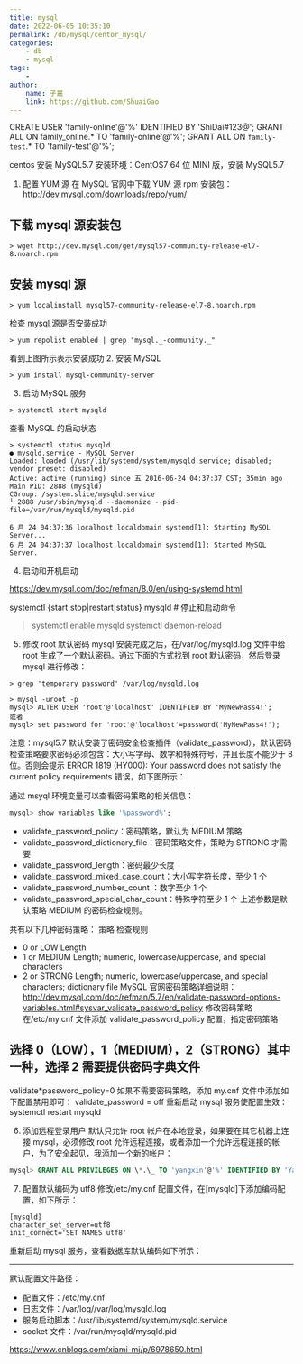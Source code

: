 ```yaml
---
title: mysql
date: 2022-06-05 10:35:10
permalink: /db/mysql/centor_mysql/
categories:
    - db
    - mysql
tags:
    -
author:
    name: 子嘉
    link: https://github.com/ShuaiGao
---
```



CREATE USER 'family-online'@'%' IDENTIFIED BY 'ShiDai#123@';
GRANT ALL ON family_online.* TO 'family-online'@'%';
GRANT ALL ON `family-test`.* TO 'family-test'@'%';

centos 安装 MySQL5.7
安装环境：CentOS7 64 位 MINI 版，安装 MySQL5.7
1. 配置 YUM 源
在 MySQL 官网中下载 YUM 源 rpm 安装包：http://dev.mysql.com/downloads/repo/yum/

## 下载 mysql 源安装包

```shell
> wget http://dev.mysql.com/get/mysql57-community-release-el7-8.noarch.rpm
```

## 安装 mysql 源

```shell
> yum localinstall mysql57-community-release-el7-8.noarch.rpm
```

检查 mysql 源是否安装成功

```shell
> yum repolist enabled | grep "mysql._-community._"
```

看到上图所示表示安装成功
2. 安装 MySQL

```shell
> yum install mysql-community-server
```

3. 启动 MySQL 服务

```shell
> systemctl start mysqld
```

查看 MySQL 的启动状态

```shell
> systemctl status mysqld
● mysqld.service - MySQL Server
Loaded: loaded (/usr/lib/systemd/system/mysqld.service; disabled; vendor preset: disabled)
Active: active (running) since 五 2016-06-24 04:37:37 CST; 35min ago
Main PID: 2888 (mysqld)
CGroup: /system.slice/mysqld.service
└─2888 /usr/sbin/mysqld --daemonize --pid-file=/var/run/mysqld/mysqld.pid

6 月 24 04:37:36 localhost.localdomain systemd[1]: Starting MySQL Server...
6 月 24 04:37:37 localhost.localdomain systemd[1]: Started MySQL Server.
```

4. 启动和开机启动

https://dev.mysql.com/doc/refman/8.0/en/using-systemd.html

systemctl {start|stop|restart|status} mysqld # 停止和启动命令

> systemctl enable mysqld
> systemctl daemon-reload

5. 修改 root 默认密码
mysql 安装完成之后，在/var/log/mysqld.log 文件中给 root 生成了一个默认密码。通过下面的方式找到 root 默认密码，然后登录 mysql 进行修改：

```shell
> grep 'temporary password' /var/log/mysqld.log
```

```shell
> mysql -uroot -p
mysql> ALTER USER 'root'@'localhost' IDENTIFIED BY 'MyNewPass4!';
或者
mysql> set password for 'root'@'localhost'=password('MyNewPass4!');
```

注意：mysql5.7 默认安装了密码安全检查插件（validate_password），默认密码检查策略要求密码必须包含：大小写字母、数字和特殊符号，并且长度不能少于 8 位。否则会提示 ERROR 1819 (HY000): Your password does not satisfy the current policy requirements 错误，如下图所示：

通过 msyql 环境变量可以查看密码策略的相关信息：

```sql
mysql> show variables like '%password%';
```

-   validate_password_policy：密码策略，默认为 MEDIUM 策略
-   validate_password_dictionary_file：密码策略文件，策略为 STRONG 才需要
-   validate_password_length：密码最少长度
-   validate_password_mixed_case_count：大小写字符长度，至少 1 个
-   validate_password_number_count ：数字至少 1 个
-   validate_password_special_char_count：特殊字符至少 1 个 上述参数是默认策略 MEDIUM 的密码检查规则。

共有以下几种密码策略：
策略 检查规则

-   0 or LOW Length
-   1 or MEDIUM Length; numeric, lowercase/uppercase, and special characters
-   2 or STRONG Length; numeric, lowercase/uppercase, and special characters; dictionary file
    MySQL 官网密码策略详细说明：http://dev.mysql.com/doc/refman/5.7/en/validate-password-options-variables.html#sysvar_validate_password_policy
    修改密码策略
    在/etc/my.cnf 文件添加 validate_password_policy 配置，指定密码策略

## 选择 0（LOW），1（MEDIUM），2（STRONG）其中一种，选择 2 需要提供密码字典文件

validate\*password_policy=0
如果不需要密码策略，添加 my.cnf 文件中添加如下配置禁用即可：
validate_password = off
重新启动 mysql 服务使配置生效：
systemctl restart mysqld

6. 添加远程登录用户
默认只允许 root 帐户在本地登录，如果要在其它机器上连接 mysql，必须修改 root 允许远程连接，或者添加一个允许远程连接的帐户，为了安全起见，我添加一个新的帐户：

```sql
mysql> GRANT ALL PRIVILEGES ON \*.\_ TO 'yangxin'@'%' IDENTIFIED BY 'Yangxin0917!' WITH GRANT OPTION;
```

7. 配置默认编码为 utf8
修改/etc/my.cnf 配置文件，在[mysqld]下添加编码配置，如下所示：

```text
[mysqld]
character_set_server=utf8
init_connect='SET NAMES utf8'
```

重新启动 mysql 服务，查看数据库默认编码如下所示：

---

默认配置文件路径： 

- 配置文件：/etc/my.cnf 
- 日志文件：/var/log//var/log/mysqld.log 
- 服务启动脚本：/usr/lib/systemd/system/mysqld.service 
- socket 文件：/var/run/mysqld/mysqld.pid

https://www.cnblogs.com/xiami-mj/p/6978650.html
